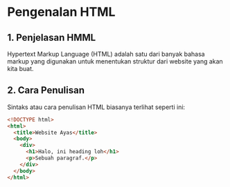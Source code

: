 # Pengenalan HTML

## 1. Penjelasan HMML

Hypertext Markup Language (HTML) adalah satu dari banyak bahasa markup yang digunakan untuk menentukan struktur dari website yang akan kita buat.

## 2. Cara Penulisan

Sintaks atau cara penulisan HTML biasanya terlihat seperti ini:

```html
<!DOCTYPE html>
<html>
  <title>Website Ayas</title>
  <body>
    <div>
      <h1>Halo, ini heading loh</h1>
      <p>Sebuah paragraf.</p>
    </div>
  </body>
</html>
```
